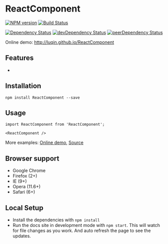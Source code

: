 # ReactComponent

[![NPM version][npm-badge]][npm] [![Build Status][travis-ci-image]][travis-ci-url]

[![Dependency Status][deps-badge]][deps]
[![devDependency Status][dev-deps-badge]][dev-deps]
[![peerDependency Status][peer-deps-badge]][peer-deps]

Online demo: http://luqin.github.io/ReactComponent

## Features

* 

## Installation

```
npm install ReactComponent --save
```

## Usage

```
import ReactComponent from 'ReactComponent';

<ReactComponent />
```

More examples: [Online demo](http://luqin.github.io/ReactComponent), [Source](https://github.com/luqin/ReactComponent/tree/master/examples)

## Browser support

* Google Chrome
* Firefox (2+)
* IE (9+)
* Opera (11.6+)
* Safari (6+)

## Local Setup

* Install the dependencies with `npm install`
* Run the docs site in development mode with `npm start`. This will watch for file changes as you work. And auto refresh the page to see the updates.

[npm-badge]: http://badge.fury.io/js/ReactComponent.svg
[npm]: http://badge.fury.io/js/ReactComponent

[deps-badge]: https://david-dm.org/luqin/ReactComponent.svg
[deps]: https://david-dm.org/luqin/ReactComponent

[dev-deps-badge]: https://david-dm.org/luqin/ReactComponent/dev-status.svg
[dev-deps]: https://david-dm.org/luqin/ReactComponent#info=devDependencies

[peer-deps-badge]: https://david-dm.org/luqin/ReactComponent/peer-status.svg
[peer-deps]: https://david-dm.org/luqin/ReactComponent#info=peerDependencies 

[travis-ci-image]: https://travis-ci.org/luqin/ReactComponent.svg
[travis-ci-url]: https://travis-ci.org/luqin/ReactComponent
